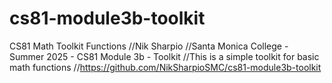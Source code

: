 # cs81-module3b-toolkit
CS81 Math Toolkit Functions
//Nik Sharpio
//Santa Monica College - Summer 2025 - CS81 Module 3b - Toolkit
//This is a simple toolkit for basic math functions
//https://github.com/NikSharpioSMC/cs81-module3b-toolkit